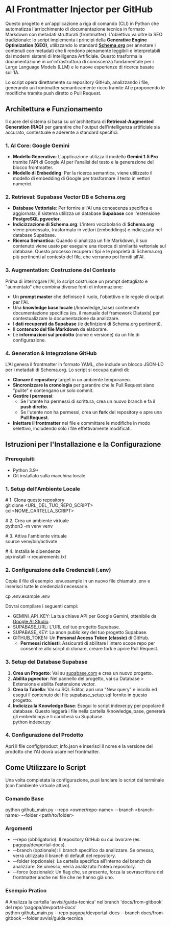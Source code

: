 # **AI Frontmatter Injector per GitHub**

Questo progetto è un'applicazione a riga di comando (CLI) in Python che automatizza l'arricchimento di documentazione tecnica in formato Markdown con metadati strutturati (frontmatter). L'obiettivo va oltre la SEO tradizionale: lo script implementa i principi della **Generative Engine Optimization (GEO)**, utilizzando lo standard **[Schema.org](https://schema.org)** per annotare i contenuti con metadati che li rendono pienamente leggibili e interpretabili dai moderni sistemi di Intelligenza Artificiale. Questo trasforma la documentazione in un'infrastruttura di conoscenza fondamentale per i Large Language Models (LLM) e le nuove esperienze di ricerca basate sull'IA.

Lo script opera direttamente su repository GitHub, analizzando i file, generando un frontmatter semanticamente ricco tramite AI e proponendo le modifiche tramite push diretto o Pull Request.

## **Architettura e Funzionamento**

Il cuore del sistema si basa su un'architettura di **Retrieval-Augmented Generation (RAG)** per garantire che l'output dell'intelligenza artificiale sia accurato, contestuale e aderente a standard specifici.

### **1\. AI Core: Google Gemini**

* **Modello Generativo**: L'applicazione utilizza il modello **Gemini 1.5 Pro** tramite l'API di Google AI per l'analisi del testo e la generazione del blocco frontmatter.  
* **Modello di Embedding**: Per la ricerca semantica, viene utilizzato il modello di embedding di Google per trasformare il testo in vettori numerici.

### **2\. Retrieval: Supabase Vector DB e Schema.org**

* **Database Vettoriale**: Per fornire all'AI una conoscenza specifica e aggiornata, il sistema utilizza un database **Supabase** con l'estensione **PostgreSQL pgvector**.  
* **Indicizzazione di Schema.org**: L'intero vocabolario di **Schema.org** viene processato, trasformato in vettori (embeddings) e indicizzato nel database Supabase.  
* **Ricerca Semantica**: Quando si analizza un file Markdown, il suo contenuto viene usato per eseguire una ricerca di similarità vettoriale sul database. Questo processo recupera i tipi e le proprietà di Schema.org più pertinenti al contesto del file, che verranno poi forniti all'AI.

### **3\. Augmentation: Costruzione del Contesto**

Prima di interrogare l'AI, lo script costruisce un prompt dettagliato e "aumentato" che combina diverse fonti di informazione:

* Un **prompt master** che definisce il ruolo, l'obiettivo e le regole di output per l'AI.  
* Una **knowledge base locale** (/knowledge\_base) contenente documentazione specifica (es. il manuale del framework Diataxis) per contestualizzare la documentazione da analizzare.  
* I **dati recuperati da Supabase** (le definizioni di Schema.org pertinenti).  
* Il **contenuto del file Markdown** da elaborare.  
* Le **informazioni sul prodotto** (nome e versione) da un file di configurazione.

### **4\. Generation & Integrazione GitHub**

L'AI genera il frontmatter in formato YAML, che include un blocco JSON-LD per i metadati di Schema.org. Lo script si occupa quindi di:

* **Clonare il repository** target in un ambiente temporaneo.  
* **Sincronizzare la cronologia** per garantire che le Pull Request siano "pulite" e contengano un solo commit.  
* **Gestire i permessi**:  
  * Se l'utente ha permessi di scrittura, crea un nuovo branch e fa il **push diretto**.  
  * Se l'utente non ha permessi, crea un **fork** del repository e apre una **Pull Request**.  
* **Iniettare il frontmatter** nei file e committare le modifiche in modo selettivo, includendo solo i file effettivamente modificati.

## **Istruzioni per l'Installazione e la Configurazione**

### **Prerequisiti**

* Python 3.9+  
* Git installato sulla macchina locale.

### **1\. Setup dell'Ambiente Locale**

\# 1\. Clona questo repository  
git clone \<URL\_DEL\_TUO\_REPO\_SCRIPT\>  
cd \<NOME\_CARTELLA\_SCRIPT\>

\# 2\. Crea un ambiente virtuale  
python3 \-m venv venv

\# 3\. Attiva l'ambiente virtuale  
source venv/bin/activate

\# 4\. Installa le dipendenze  
pip install \-r requirements.txt

### **2\. Configurazione delle Credenziali (.env)**

Copia il file di esempio .env.example in un nuovo file chiamato .env e inserisci tutte le credenziali necessarie.

cp .env.example .env

Dovrai compilare i seguenti campi:

* GEMINI\_API\_KEY: La tua chiave API per Google Gemini, ottenibile da [Google AI Studio](https://aistudio.google.com/app/apikey).  
* SUPABASE\_URL: L'URL del tuo progetto Supabase.  
* SUPABASE\_KEY: La anon public key del tuo progetto Supabase.  
* GITHUB\_TOKEN: Un **Personal Access Token (classic)** di GitHub.  
  * **Permessi richiesti**: Assicurati di abilitare l'intero scope repo per consentire allo script di clonare, creare fork e aprire Pull Request.

### **3\. Setup del Database Supabase**

1. **Crea un Progetto**: Vai su [supabase.com](https://supabase.com) e crea un nuovo progetto.  
2. **Abilita pgvector**: Nel pannello del progetto, vai su Database \> Extensions e abilita l'estensione vector.  
3. **Crea la Tabella**: Vai su SQL Editor, apri una "New query" e incolla ed esegui il contenuto del file supabase\_setup.sql fornito in questo progetto.  
4. **Indicizza la Knowledge Base**: Esegui lo script indexer.py per popolare il database. Questo leggerà i file nella cartella /knowledge\_base, genererà gli embeddings e li caricherà su Supabase.  
   python indexer.py

### **4\. Configurazione del Prodotto**

Apri il file config/product\_info.json e inserisci il nome e la versione del prodotto che l'AI dovrà usare nel frontmatter.

## **Come Utilizzare lo Script**

Una volta completata la configurazione, puoi lanciare lo script dal terminale (con l'ambiente virtuale attivo).

### **Comando Base**

python github\_main.py \--repo \<owner/repo-name\> \--branch \<branch-name\> \--folder \<path/to/folder\>

### **Argomenti**

* \--repo (obbligatorio): Il repository GitHub su cui lavorare (es. pagopa/devportal-docs).  
* \--branch (opzionale): Il branch specifico da analizzare. Se omesso, verrà utilizzato il branch di default del repository.  
* \--folder (opzionale): La cartella specifica all'interno del branch da analizzare. Se omesso, verrà analizzato l'intero repository.  
* \--force (opzionale): Un flag che, se presente, forza la sovrascrittura del frontmatter anche nei file che ne hanno già uno.

### **Esempio Pratico**

\# Analizza la cartella 'avvisi/guida-tecnica' nel branch 'docs/from-gitbook' del repo 'pagopa/devportal-docs'  
python github\_main.py \--repo pagopa/devportal-docs \--branch docs/from-gitbook \--folder avvisi/guida-tecnica

